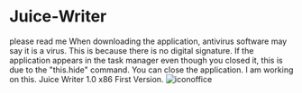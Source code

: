 # Juice-Writer
please read me
When downloading the application, antivirus software may say it is a virus. This is because there is no digital signature. If the application appears in the task manager even though you closed it, this is due to the "this.hide" command. You can close the application. I am working on this.
Juice Writer 1.0 x86
First Version.
![iconoffice](https://github.com/user-attachments/assets/57f5b16b-4e5b-4d17-83c1-9419db653fad)
